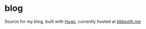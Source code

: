 # blog

Source for my blog, built with [Hugo](https://gohugo.io/), currently hosted at [bkbooth.me](https://bkbooth.me)

